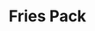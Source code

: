---
title: Fries Pack
image: /pizza/French_Fries.png
price: 6
beforePrice: 5
rating: 3
desc: Fancy the smokey flavoured peppery BBQ sauce combined with shredded lettuce, pickles, and in-house sauce over crispy fried chicken between suns.
newArrival: false
veg: true
totalReviews: 107
type: fries
detailPath: /menu/8
---